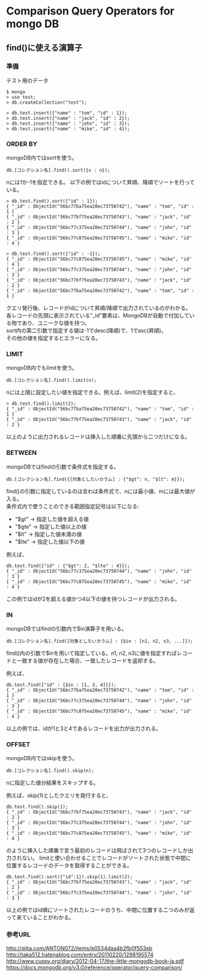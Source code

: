 # Comparison Query Operators for mongo DB

## find()に使える演算子
### 準備
テスト用のデータ

    $ mongo
    > use test;
    > db.createCollection("test");

    > db.test.insert({"name" : "tom", "id" : 1});
    > db.test.insert({"name" : "jack", "id" : 2});
    > db.test.insert({"name" : "john", "id" : 3});
    > db.test.insert({"name" : "mike", "id" : 4});

### ORDER BY
mongoDB内ではsortを使う。
```
db.[コレクション名].find().sort({x : n});  
```

nには1か-1を指定できる。
以下の例ではidについて昇順、降順でソートを行っている。

```
> db.test.find().sort({"id" : 1});
{ "_id" : ObjectId("56bc77ba75ea20ec73750742"), "name" : "tom", "id" : 1 }
{ "_id" : ObjectId("56bc77bf75ea20ec73750743"), "name" : "jack", "id" : 2 }
{ "_id" : ObjectId("56bc77c375ea20ec73750744"), "name" : "john", "id" : 3 }
{ "_id" : ObjectId("56bc77c875ea20ec73750745"), "name" : "mike", "id" : 4 }
```

```
> db.test.find().sort({"id" : -1});
{ "_id" : ObjectId("56bc77c875ea20ec73750745"), "name" : "mike", "id" : 4 }
{ "_id" : ObjectId("56bc77c375ea20ec73750744"), "name" : "john", "id" : 3 }
{ "_id" : ObjectId("56bc77bf75ea20ec73750743"), "name" : "jack", "id" : 2 }
{ "_id" : ObjectId("56bc77ba75ea20ec73750742"), "name" : "tom", "id" : 1 }
```

クエリ発行後、レコードがidについて昇順/降順で出力されているのがわかる。各レコードの先頭に表示されている"\_id"要素は、MongoDBが自動で付加している物であり、ユニークな値を持つ。  
sort内の第二引数で指定する値は-1でdesc(降順)で、1でasc(昇順)。  
その他の値を指定するとエラーになる。

### LIMIT
mongoDB内でもlimitを使う。
```
db.[コレクション名].find().limit(n);
```

nには上限に設定したい値を指定できる。例えば、limit(2)を指定すると、

```
> db.test.find().limit(2);
{ "_id" : ObjectId("56bc77ba75ea20ec73750742"), "name" : "tom", "id" : 1 }
{ "_id" : ObjectId("56bc77bf75ea20ec73750743"), "name" : "jack", "id" : 2 }
```

以上のように出力されるレコードは挿入した順番に先頭から二つだけになる。

### BETWEEN
mongoDBではfindの引数で条件式を指定する。
```
db.[コレクション名].find({[対象としたいカラム] : {"$gt": n, "$lt": m}});
```
find()の引数に指定しているのは言わば条件式で、nには最小値、mには最大値が入る。  
条件式内で使うことのできる範囲指定記号は以下になる:  
- "$gt" → 指定した値を超える値
- "$gte" -> 指定した値以上の値
- "$lt" → 指定した値未満の値
- "$lte" → 指定した値以下の値

例えば、

```
db.test.find({"id" : {"$gt": 2, "$lte" : 4}});
{ "_id" : ObjectId("56bc77c375ea20ec73750744"), "name" : "john", "id" : 3 }
{ "_id" : ObjectId("56bc77c875ea20ec73750745"), "name" : "mike", "id" : 4 }
```
この例ではidが2を超える値かつ4以下の値を持つレコードが出力される。

### IN
mongoDBではfindの引数内で$in演算子を用いる。
```
db.[コレクション名].find([対象としたいカラム] : {$in : [n1, n2, n3, ...]});
```
find()内の引数で$inを用いて指定している。n1, n2, n3に値を指定すればレコードと一致する値が存在した場合、一致したレコードを返却する。

例えば、

```
db.test.find({"id" : {$in : [1, 3, 4]}});
{ "_id" : ObjectId("56bc77ba75ea20ec73750742"), "name" : "tom", "id" : 1 }
{ "_id" : ObjectId("56bc77c375ea20ec73750744"), "name" : "john", "id" : 3 }
{ "_id" : ObjectId("56bc77c875ea20ec73750745"), "name" : "mike", "id" : 4 }
```
以上の例では、idが1と3と4であるレコードを出力が出力される。

### OFFSET
mongoDB内ではskipを使う。
```
db.[コレクション名].find().skip(n);
```
nに指定した値分結果をスキップする。

例えば、skip(1)としたクエリを発行すると、

```
db.test.find().skip(1);
{ "_id" : ObjectId("56bc77bf75ea20ec73750743"), "name" : "jack", "id" : 2 }
{ "_id" : ObjectId("56bc77c375ea20ec73750744"), "name" : "john", "id" : 3 }
{ "_id" : ObjectId("56bc77c875ea20ec73750745"), "name" : "mike", "id" : 4 }
```

のように挿入した順番で言う最初のレコードは飛ばされて3つのレコードしか出力されない。
limitと使い合わせることでレコードがソートされた状態で中間に位置するレコードのデータを取得することができる。

```
db.test.find().sort({"id":1}).skip(1).limit(2);
{ "_id" : ObjectId("56bc77bf75ea20ec73750743"), "name" : "jack", "id" : 2 }
{ "_id" : ObjectId("56bc77c375ea20ec73750744"), "name" : "john", "id" : 3 }
```

以上の例ではid順にソートされたレコードのうち、中間に位置する二つのみが返って来ていることがわかる。

### 参考URL
http://qiita.com/ANTON072/items/e0534daa4b2fb0f553eb
http://taka512.hatenablog.com/entry/20110220/1298195574
http://www.cuspy.org/diary/2012-04-17/the-little-mongodb-book-ja.pdf
https://docs.mongodb.org/v3.0/reference/operator/query-comparison/
